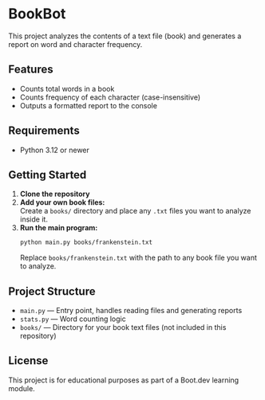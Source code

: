 # BookBot

This project analyzes the contents of a text file (book) and generates a report on word and character frequency.

## Features

- Counts total words in a book
- Counts frequency of each character (case-insensitive)
- Outputs a formatted report to the console

## Requirements

- Python 3.12 or newer

## Getting Started

1. **Clone the repository**
2. **Add your own book files:**  
   Create a `books/` directory and place any `.txt` files you want to analyze inside it.
3. **Run the main program:**
   ```sh
   python main.py books/frankenstein.txt
   ```
   Replace `books/frankenstein.txt` with the path to any book file you want to analyze.

## Project Structure

- `main.py` — Entry point, handles reading files and generating reports
- `stats.py` — Word counting logic
- `books/` — Directory for your book text files (not included in this repository)

## License

This project is for educational purposes as part of a Boot.dev learning module.